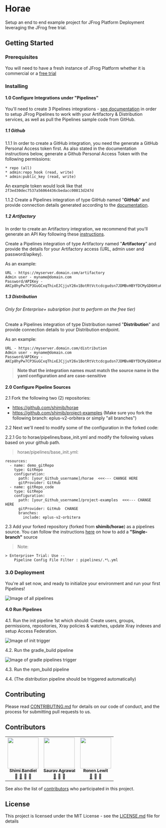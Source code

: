 # Horae

Setup an end to end example project for JFrog Platform Deployment leveraging the JFrog free trial.

## Getting Started

### Prerequisites

You will need to have a fresh instance of JFrog Platform whether it is commercial or a [free trial](https://jfrog.com/platform/free-trial/)


### Installing

#### 1.0 Configure Integrations under "Pipelines"
You'll need to create 3 Pipelines integrations - [see documentation](https://www.jfrog.com/confluence/display/JFROG/Configuring+Pipelines#ConfiguringPipelines-add-integrationAddingAdministrationIntegrations) in order to setup JFrog Pipelines to work with your Artifactory & Distribution services, as well as pull the Pipelines sample code from GitHub. 

##### 1.1 Github 
   1.1.1 In order to create a GitHub integration, you need the generate a GitHub Personal Access token first.
   As also stated in the documentation instructions below, generate a Github Personal Access Token with the 
   following permissions:
    
    * repo (all)
    * admin:repo_hook (read, write)
    * admin:public_key (read, write)
   
   An example token would look like that  `2f3ed30dec7537a56064436cbedacc00813d247d`
    
   1.1.2 Create a Pipelines integration of type GitHub named "**GitHub**" and provide connection details generated according to the [documentation](https://www.jfrog.com/confluence/display/JFROG/GitHub+Integration).

  
#####  1.2 Artifactory
   In order to create an Artifactory integration, we recommend that you'll generate an API Key following these [instructions]( https://www.jfrog.com/confluence/display/JFROG/User+Profile#UserProfile-APIKey]).
   
   Create a Pipelines integration of type Artifactory named "**Artifactory**" and provide the details for your Artifactory access (URL, admin user and password/apikey).
   
   As an example:
    
    URL - https://myserver.domain.com/artifactory
    Admin user - myname@domain.com
    Password/APIKey - AKCp8hyPw7CP3GuGCxqThixEJCjjuY26v1BotRtVctcdcgudsn7JDMBvHBYfDCMyGD6Htu65Y'

##### 1.3 Distribution
###### Only for Enterprise+ subsription (not to perform on the free tier)
   Create a Pipelines integration of type Distribution named "**Distribution**" and provide connection details to your Distribution endpoint.
    
   As an example:
   
    URL - https://myserver.domain.com/distribution
    Admin user - myname@domain.com
    Password/APIKey - AKCp8hyPw7CP3GuGCxqThixEJCjjuY26v1BotRtVctcdcgudsn7JDMBvHBYfDCMyGD6Htu65Y
  
 > **Note that the integration names must match the source name in the yaml configuration and are case-sensitive**

 
#### 2.0 Configure Pipeline Sources
2.1 Fork the following two (2) repositories:
  
  * https://github.com/shimib/horae
  * https://github.com/shimib/project-examples (Make sure you fork the following branch: eplus-v2-orbitera or simply "all branches")
  
2.2 Next we'll need to modify some of the configuration in the forked code:

2.2.1 Go to horae/pipelines/base_init.yml and modify the following values based on your github path.

> horae/pipelines/base_init.yml:  
```
resources:  
  - name: demo_gitRepo  
    type: GitRepo  
    configuration:  
      path: [your_Github_username]/horae  <<<--- CHANGE HERE
      gitProvider: GitHub  
  - name: gitRepo_code  
    type: GitRepo  
    configuration:  
      path: [your_Github_username]/project-examples  <<<--- CHANGE HERE 
      gitProvider: GitHub  CHANGE 
      branches:  
        include: eplus-v2-orbitera  
```  
2.3 Add your forked repository (forked from **shimib/horae**) as a pipelines source.
You can follow the instructions [here](https://www.jfrog.com/confluence/display/JFROG/Managing+Pipeline+Sources#ManagingPipelineSources-AddingaPipelineSource(SingleBranch)) on how to add a **"Single-branch"** source

> Note: 
    
    > Enterprise+ Trial: Use -- 
        Pipeline Config File Filter : pipelines/.*\.yml
  

### 3.0 Deployment

You're all set now, and ready to initialize your environment and run your first Pipelines!

  ![Image of all pipelines](https://github.com/shimib/horae/blob/main/imgs/Pipelines.png)

#### 4.0 Run Pipelines

  4.1. Run the init pipeline 1st which should: Create users, groups, permissions, repositories, Xray policies & watches, update Xray indexes and setup Access Federation.
  
  ![Image of init trigger](https://github.com/shimib/horae/blob/main/imgs/run_init.png)
  
  4.2. Run the gradle_build pipeline
  
  ![Image of gradle pipelines trigger](https://github.com/shimib/horae/blob/main/imgs/run_gradle.png)
  
  4.3. Run the npm_build pipeline
  
  4.4. (The distribution pipeline should be triggered automatically)

## Contributing

Please read [CONTRIBUTING.md](https://github.com/shimib/horae/blob/master/CONTRIBUTING.md) for details on our code of conduct, and the process for submitting pull requests to us.

## Contributors

<!-- ALL-CONTRIBUTORS-LIST:START - Do not remove or modify this section -->
<!-- prettier-ignore-start -->
<!-- markdownlint-disable -->
<table>
  <tr>
    <td align="center"><a href="https://github.com/shimib"><img src="https://avatars0.githubusercontent.com/u/2115093?s=400&u=83fe53677b3bbabf095ac89911d7ccccbb756f65&v=4" width="100px;" alt=""/><br /><sub><b>Shimi Bandiel</b></sub></a><br /><a title="Answering Questions">💬</a> <a href="https://github.com/shimib/horae/commits?author=shimib" title="Documentation">📖</a> <a title="Reviewed Pull Requests">👀</a> <a title="Talks">📢</a></td>

<td align="center"><a href="https://github.com/sauravthefrog"><img src="https://avatars1.githubusercontent.com/u/61025719?s=400&u=2ff91a2ea0b176d1bd10e0acc3c44c50e4a5bb24&v=4" width="100px;" alt=""/><br /><sub><b>Saurav Agrawal</b></sub></a><br /><a href="https://github.com/shimib/horae/commits?author=sauravthefrog" title="Documentation">📖</a> <a title="Reviewed Pull Requests">👀</a> <a title="Tools">🔧</a></td>

<td align="center"><a href="https://github.com/ronenl"><img src="https://avatars2.githubusercontent.com/u/7105951?s=400&v=4" width="100px;" alt=""/><br /><sub><b>Ronen Lewit</b></sub></a><br /><a href="https://github.com/shimib/horae/commits?author=ronenl10" title="Documentation">📖</a> <a title="Reviewed Pull Requests">👀</a> <a title="Tools">🔧</a></td>
  </tr>
 </table>
 <!-- markdownlint-enable -->
<!-- prettier-ignore-end -->
<!-- ALL-CONTRIBUTORS-LIST:END -->

See also the list of [contributors](https://github.com/shimib/horae/blob/master/contributors.md) who participated in this project.

## License

This project is licensed under the MIT License - see the [LICENSE.md](https://github.com/shimib/horae/blob/master/LICENSE.md) file for details
